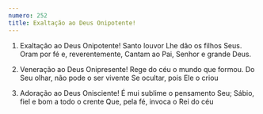 ```yaml
---
numero: 252
title: Exaltação ao Deus Onipotente!
---
```

1. Exaltação ao Deus Onipotente!
Santo louvor Lhe dão os filhos Seus.
Oram por fé e, reverentemente,
Cantam ao Pai, Senhor e grande Deus.

2. Veneração ao Deus Onipresente!
Rege do céu o mundo que formou.
Do Seu olhar, não pode o ser vivente
Se ocultar, pois Ele o criou

3. Adoração ao Deus Onisciente!
É mui sublime o pensamento Seu;
Sábio, fiel e bom a todo o crente
Que, pela fé, invoca o Rei do céu
